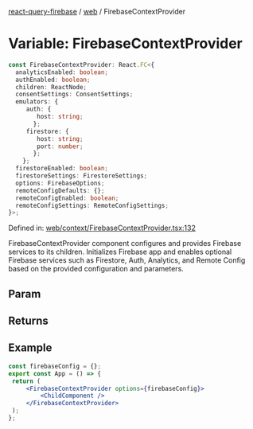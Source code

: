 [react-query-firebase](../../modules.md) / [web](../index.md) / FirebaseContextProvider

# Variable: FirebaseContextProvider

```ts
const FirebaseContextProvider: React.FC<{
  analyticsEnabled: boolean;
  authEnabled: boolean;
  children: ReactNode;
  consentSettings: ConsentSettings;
  emulators: {
     auth: {
        host: string;
       };
     firestore: {
        host: string;
        port: number;
       };
    };
  firestoreEnabled: boolean;
  firestoreSettings: FirestoreSettings;
  options: FirebaseOptions;
  remoteConfigDefaults: {};
  remoteConfigEnabled: boolean;
  remoteConfigSettings: RemoteConfigSettings;
}>;
```

Defined in: [web/context/FirebaseContextProvider.tsx:132](https://github.com/vpishuk/react-query-firebase/blob/09a15a5d938c4bdaa4fd86491bcf8ea41c16371f/web/context/FirebaseContextProvider.tsx#L132)

FirebaseContextProvider component configures and provides Firebase services to its children.
Initializes Firebase app and enables optional Firebase services such as Firestore, Auth, Analytics,
and Remote Config based on the provided configuration and parameters.

## Param

## Returns

## Example

```jsx
const firebaseConfig = {};
export const App = () => {
 return (
     <FirebaseContextProvider options={firebaseConfig}>
         <ChildComponent />
     </FirebaseContextProvider>
 );
};
```
